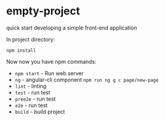 # empty-project
quick start developing a simple front-end application

In project directory:
```
npm install
```

Now now you have npm commands:

- `npm start` - Run web server
- `ng` - angular-cli component `npm run ng g c page/new-page`
- `lint` - linting
- `test` - run test
- `pree2e` - run test
- `e2e` - run test
- `build` - build project
